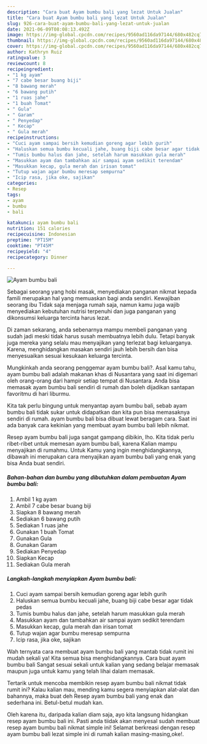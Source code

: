 ```yaml
---
description: "Cara buat Ayam bumbu bali yang lezat Untuk Jualan"
title: "Cara buat Ayam bumbu bali yang lezat Untuk Jualan"
slug: 926-cara-buat-ayam-bumbu-bali-yang-lezat-untuk-jualan
date: 2021-06-09T08:08:13.492Z
image: https://img-global.cpcdn.com/recipes/9560ad116da97144/680x482cq70/ayam-bumbu-bali-foto-resep-utama.jpg
thumbnail: https://img-global.cpcdn.com/recipes/9560ad116da97144/680x482cq70/ayam-bumbu-bali-foto-resep-utama.jpg
cover: https://img-global.cpcdn.com/recipes/9560ad116da97144/680x482cq70/ayam-bumbu-bali-foto-resep-utama.jpg
author: Kathryn Ruiz
ratingvalue: 3
reviewcount: 8
recipeingredient:
- "1 kg ayam"
- "7 cabe besar buang biji"
- "8 bawang merah"
- "6 bawang putih"
- "1 ruas jahe"
- "1 buah Tomat"
- " Gula"
- " Garam"
- " Penyedap"
- " Kecap"
- " Gula merah"
recipeinstructions:
- "Cuci ayam sampai bersih kemudian goreng agar lebih gurih"
- "Haluskan semua bumbu kecuali jahe, buang biji cabe besar agar tidak pedas"
- "Tumis bumbu halus dan jahe, setelah harum masukkan gula merah"
- "Masukkan ayam dan tambahkan air sampai ayam sedikit terendam"
- "Masukkan kecap, gula merah dan irisan tomat"
- "Tutup wajan agar bumbu meresap sempurna"
- "Icip rasa, jika oke, sajikan"
categories:
- Resep
tags:
- ayam
- bumbu
- bali

katakunci: ayam bumbu bali 
nutrition: 151 calories
recipecuisine: Indonesian
preptime: "PT15M"
cooktime: "PT45M"
recipeyield: "4"
recipecategory: Dinner

---
```



![Ayam bumbu bali](https://img-global.cpcdn.com/recipes/9560ad116da97144/680x482cq70/ayam-bumbu-bali-foto-resep-utama.jpg)

Sebagai seorang yang hobi masak, menyediakan panganan nikmat kepada famili merupakan hal yang memuaskan bagi anda sendiri. Kewajiban seorang ibu Tidak saja menjaga rumah saja, namun kamu juga wajib menyediakan kebutuhan nutrisi terpenuhi dan juga panganan yang dikonsumsi keluarga tercinta harus lezat.

Di zaman  sekarang, anda sebenarnya mampu membeli panganan yang sudah jadi meski tidak harus susah membuatnya lebih dulu. Tetapi banyak juga mereka yang selalu mau menyajikan yang terlezat bagi keluarganya. Karena, menghidangkan masakan sendiri jauh lebih bersih dan bisa menyesuaikan sesuai kesukaan keluarga tercinta. 



Mungkinkah anda seorang penggemar ayam bumbu bali?. Asal kamu tahu, ayam bumbu bali adalah makanan khas di Nusantara yang saat ini digemari oleh orang-orang dari hampir setiap tempat di Nusantara. Anda bisa memasak ayam bumbu bali sendiri di rumah dan boleh dijadikan santapan favoritmu di hari liburmu.

Kita tak perlu bingung untuk menyantap ayam bumbu bali, sebab ayam bumbu bali tidak sukar untuk didapatkan dan kita pun bisa memasaknya sendiri di rumah. ayam bumbu bali bisa dibuat lewat beragam cara. Saat ini ada banyak cara kekinian yang membuat ayam bumbu bali lebih nikmat.

Resep ayam bumbu bali juga sangat gampang dibikin, lho. Kita tidak perlu ribet-ribet untuk memesan ayam bumbu bali, karena Kalian mampu menyajikan di rumahmu. Untuk Kamu yang ingin menghidangkannya, dibawah ini merupakan cara menyajikan ayam bumbu bali yang enak yang bisa Anda buat sendiri.

<!--inarticleads1-->

##### Bahan-bahan dan bumbu yang dibutuhkan dalam pembuatan Ayam bumbu bali:

1. Ambil 1 kg ayam
1. Ambil 7 cabe besar buang biji
1. Siapkan 8 bawang merah
1. Sediakan 6 bawang putih
1. Sediakan 1 ruas jahe
1. Gunakan 1 buah Tomat
1. Gunakan  Gula
1. Gunakan  Garam
1. Sediakan  Penyedap
1. Siapkan  Kecap
1. Sediakan  Gula merah




<!--inarticleads2-->

##### Langkah-langkah menyiapkan Ayam bumbu bali:

1. Cuci ayam sampai bersih kemudian goreng agar lebih gurih
1. Haluskan semua bumbu kecuali jahe, buang biji cabe besar agar tidak pedas
1. Tumis bumbu halus dan jahe, setelah harum masukkan gula merah
1. Masukkan ayam dan tambahkan air sampai ayam sedikit terendam
1. Masukkan kecap, gula merah dan irisan tomat
1. Tutup wajan agar bumbu meresap sempurna
1. Icip rasa, jika oke, sajikan




Wah ternyata cara membuat ayam bumbu bali yang mantab tidak rumit ini mudah sekali ya! Kita semua bisa menghidangkannya. Cara buat ayam bumbu bali Sangat sesuai sekali untuk kalian yang sedang belajar memasak maupun juga untuk kamu yang telah lihai dalam memasak.

Tertarik untuk mencoba membikin resep ayam bumbu bali nikmat tidak rumit ini? Kalau kalian mau, mending kamu segera menyiapkan alat-alat dan bahannya, maka buat deh Resep ayam bumbu bali yang enak dan sederhana ini. Betul-betul mudah kan. 

Oleh karena itu, daripada kalian diam saja, ayo kita langsung hidangkan resep ayam bumbu bali ini. Pasti anda tiidak akan menyesal sudah membuat resep ayam bumbu bali nikmat simple ini! Selamat berkreasi dengan resep ayam bumbu bali lezat simple ini di rumah kalian masing-masing,oke!.

